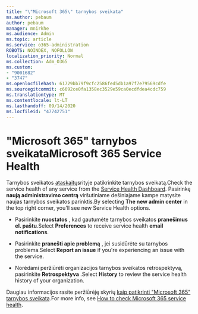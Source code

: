 ```yaml
---
title: "\"Microsoft 365\" tarnybos sveikata"
ms.author: pebaum
author: pebaum
manager: mnirkhe
ms.audience: Admin
ms.topic: article
ms.service: o365-administration
ROBOTS: NOINDEX, NOFOLLOW
localization_priority: Normal
ms.collection: Adm_O365
ms.custom:
- "9001682"
- "3747"
ms.openlocfilehash: 61729bb79f9cfc2586fed5db1a97f7e79569cdfe
ms.sourcegitcommit: c6692ce0fa1358ec3529e59ca0ecdfdea4cdc759
ms.translationtype: MT
ms.contentlocale: lt-LT
ms.lasthandoff: 09/14/2020
ms.locfileid: "47742751"
---
```

# <a name="microsoft-365-service-health"></a><span data-ttu-id="60f33-102">"Microsoft 365" tarnybos sveikata</span><span class="sxs-lookup"><span data-stu-id="60f33-102">Microsoft 365 Service Health</span></span>


<span data-ttu-id="60f33-103">Tarnybos sveikatos [ataskaitų](https://admin.microsoft.com/Adminportal/Home?source=applauncher#/servicehealth)srityje patikrinkite tarnybos sveikatą.</span><span class="sxs-lookup"><span data-stu-id="60f33-103">Check the service health of any service from the [Service Health Dashboard](https://admin.microsoft.com/Adminportal/Home?source=applauncher#/servicehealth).</span></span> <span data-ttu-id="60f33-104">Pasirinkę **naują administravimo centrą** viršutiniame dešiniajame kampe matysite naujas tarnybos sveikatos parinktis.</span><span class="sxs-lookup"><span data-stu-id="60f33-104">By selecting **The new admin center** in the top right corner, you'll see new Service Health options.</span></span>

- <span data-ttu-id="60f33-105">Pasirinkite **nuostatos** , kad gautumėte tarnybos sveikatos **pranešimus el. paštu**.</span><span class="sxs-lookup"><span data-stu-id="60f33-105">Select **Preferences** to receive service health **email notifications**.</span></span>

- <span data-ttu-id="60f33-106">Pasirinkite **pranešti apie problemą** , jei susidūrėte su tarnybos problema.</span><span class="sxs-lookup"><span data-stu-id="60f33-106">Select **Report an issue** if you're experiencing an issue with the service.</span></span>

- <span data-ttu-id="60f33-107">Norėdami peržiūrėti organizacijos tarnybos sveikatos retrospektyvą, pasirinkite **Retrospektyva** .</span><span class="sxs-lookup"><span data-stu-id="60f33-107">Select **History** to review the service health history of your organization.</span></span> 

<span data-ttu-id="60f33-108">Daugiau informacijos rasite peržiūrėję skyrių [kaip patikrinti "Microsoft 365" tarnybos sveikatą](https://docs.microsoft.com/office365/enterprise/view-service-health).</span><span class="sxs-lookup"><span data-stu-id="60f33-108">For more info, see [How to check Microsoft 365 service health](https://docs.microsoft.com/office365/enterprise/view-service-health).</span></span> 
